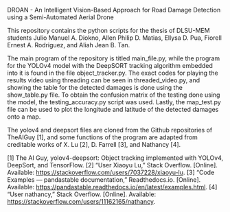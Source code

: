 DROAN - An Intelligent Vision-Based Approach for Road Damage Detection using a Semi-Automated Aerial Drone

This repository contains the python scripts for the thesis of DLSU-MEM students Julio Manuel A. Diokno, Allen Philip D. Matias, Ellysa D. Pua, Fiorell Ernest A. Rodriguez, and Aliah Jean B. Tan.

The main program of the repository is titled main_file.py, while the program for the YOLOv4 model with the DeepSORT tracking algorithm embedded into it is found in the file object_tracker.py. The exact codes for playing the results video using threading can be seen in threaded_video.py, and showing the table for the detected damages is done using the show_table.py file. To obtain the confusion matrix of the testing done using the model, the testing_accuracy.py script was used. Lastly, the map_test.py file can be used to plot the longitude and latitude of the detected damages onto a map.

The yolov4 and deepsort files are cloned from the Github repositories of TheAIGuy [1], and some functions of the program are adapted from creditable works of X. Lu [2], D. Farrell [3], and Nathancy [4].

[1] The AI Guy, yolov4-deepsort: Object tracking implemented with YOLOv4, DeepSort, and TensorFlow.
[2] “User Xiaoyu Lu,” Stack Overflow. [Online]. Available: https://stackoverflow.com/users/7037228/xiaoyu-lu. 
[3] “Code Examples — pandastable documentation,” Readthedocs.io. [Online]. Available: https://pandastable.readthedocs.io/en/latest/examples.html. 
[4] “User nathancy,” Stack Overflow. [Online]. Available: https://stackoverflow.com/users/11162165/nathancy.
